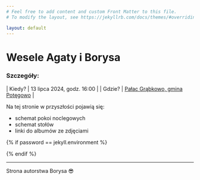 ```yaml
---
# Feel free to add content and custom Front Matter to this file.
# To modify the layout, see https://jekyllrb.com/docs/themes/#overriding-theme-defaults

layout: default
---
```


# Wesele Agaty i Borysa

### Szczegóły:

| Kiedy? | 13 lipca 2024, godz. 16:00 |
| Gdzie? | [Pałac Grąbkowo, gmina Potęgowo](https://goo.gl/maps/KFviF7jsRg4Z3H1L6) |

Na tej stronie w przyszłości pojawią się:

- schemat pokoi noclegowych
- schemat stołów
- linki do albumów ze zdjęciami

{% if password == jekyll.environment %}

{% endif %}

---

Strona autorstwa Borysa 😎
